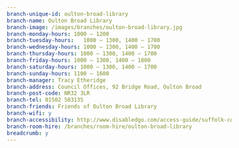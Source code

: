 ```yaml
---
branch-unique-id: oulton-broad-library
branch-name: Oulton Broad Library
branch-image: /images/branches/oulton-broad-library.jpg
branch-monday-hours: 1000 – 1200
branch-tuesday-hours:	1000 – 1300, 1400 – 1700
branch-wednesday-hours: 1000 – 1300, 1400 – 1700
branch-thursday-hours: 1000 – 1300, 1400 – 1700
branch-friday-hours: 1000 – 1300, 1400 – 1800
branch-saturday-hours: 1000 – 1300, 1400 – 1700
branch-sunday-hours: 1100 – 1600
branch-manager: Tracy Etheridge
branch-address: Council Offices, 92 Bridge Road, Oulton Broad
branch-post-code: NR32 3LR
branch-tel: 01502 583135
branch-friends: Friends of Oulton Broad Library
branch-wifi: y
branch-accessibility: http://www.disabledgo.com/access-guide/suffolk-county-council/oulton-broad-library-2
branch-room-hire: /branches/room-hire/oulton-broad-library
breadcrumb: y
---
```


